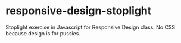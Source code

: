 # responsive-design-stoplight

Stoplight exercise in Javascript for Responsive Design class. No CSS because design is for pussies.
